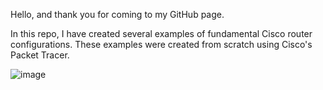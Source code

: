 Hello, and thank you for coming to my GitHub page.

In this repo, I have created several examples of fundamental Cisco router configurations.
These examples were created from scratch using Cisco's Packet Tracer. 

![image](https://github.com/H1ghjynx/NetworkExamples/assets/99495438/2a32ccfa-dfb6-49fe-bd36-52ee4a22971c)
